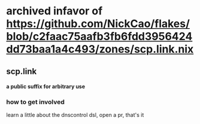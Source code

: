 # archived infavor of https://github.com/NickCao/flakes/blob/c2faac75aafb3fb6fdd3956424dd73baa1a4c493/zones/scp.link.nix

## scp.link
#### a public suffix for arbitrary use
### how to get involved
learn a little about the dnscontrol dsl, open a pr, that's it

